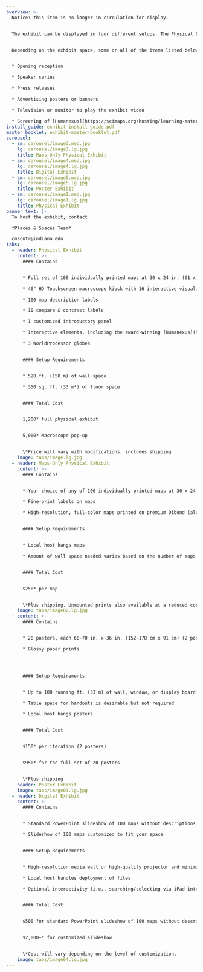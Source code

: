 ```yaml
---
overview: >-
  Notice: this item is no longer in circulation for display.


  The exhibit can be displayed in four different setups. The Physical Exhibit is a traveling exhibit which stays at your venue for a set period of time; the Maps-Only Physical Exhibit allows you to select high-quality exhibit maps to keep permanently; the Poster Exhibit offers smaller size poster versions of the exhibit to keep permanently; and the Digital Exhibit is a high-resolution slideshow of all exhibit maps that can be customized to fit your space. 


  Depending on the exhibit space, some or all of the items listed below should be considered in conjunction with the exhibit:


  * Opening reception

  * Speaker series

  * Press releases

  * Advertising posters or banners

  * Television or monitor to play the exhibit video

  * Screening of [Humanexus](https://scimaps.org/hosting/learning-material/humanexus) short film
install_guide: exhibit-install-guide.pdf
master_booklet: exhibit-master-booklet.pdf
carousel:
  - sm: carousel/image3.med.jpg
    lg: carousel/image3.lg.jpg
    title: Maps-Only Physical Exhibit
  - sm: carousel/image4.med.jpg
    lg: carousel/image4.lg.jpg
    title: Digital Exhibit
  - sm: carousel/image5.med.jpg
    lg: carousel/image5.lg.jpg
    title: Poster Exhibit
  - sm: carousel/image1.med.jpg
    lg: carousel/image1.lg.jpg
    title: Physical Exhibit
banner_text: |-
  To host the exhibit, contact

  *Places & Spaces Team*

  cnscntr@indiana.edu
tabs:
  - header: Physical Exhibit
    content: >-
      #### Contains


      * Full set of 100 individually printed maps at 30 x 24 in. (61 x 76 cm) each

      * 46" HD Touchscreen macroscope kiosk with 16 interactive visualizations

      * 100 map description labels

      * 10 compare & contrast labels

      * 1 customized introductory panel

      * Interactive elements, including the award-winning [Humanexus](https://scimaps.org/hosting/learning-material/humanexus) short film

      * 3 WorldProcessor globes


      #### Setup Requirements


      * 520 ft. (158 m) of wall space

      * 350 sq. ft. (33 m²) of floor space


      #### Total Cost


      1,200* full physical exhibit


      5,000* Macroscope pop-up


      \*Price will vary with modifications, includes shipping
    image: tabs/image.lg.jpg
  - header: Maps-Only Physical Exhibit
    content: >-
      #### Contains


      * Your choice of any of 100 individually printed maps at 30 x 24 in. (61 x 76 cm) each

      * Fine-print labels on maps

      * High-resolution, full-color maps printed on premium Dibond (aluminum composite sheet) with a french cleat backing for easy installation


      #### Setup Requirements


      * Local host hangs maps

      * Amount of wall space needed varies based on the number of maps selected


      #### Total Cost


      $250* per map


      \*Plus shipping. Unmounted prints also available at a reduced cost.
    image: tabs/image02.lg.jpg
  - content: >-
      #### Contains


      * 20 posters, each 60-70 in. x 36 in. (152-178 cm x 91 cm) (2 posters per iteration)

      * Glossy paper prints




      #### Setup Requirements


      * Up to 108 running ft. (33 m) of wall, window, or display board space, depending on how many iterations shown.

      * Table space for handouts is desirable but not required

      * Local host hangs posters


      #### Total Cost


      $150* per iteration (2 posters)


      $950* for the full set of 20 posters


      \*Plus shipping
    header: Poster Exhibit
    image: tabs/image03.lg.jpg
  - header: Digital Exhibit
    content: >-
      #### Contains


      * Standard PowerPoint slideshow of 100 maps without descriptions (titles only) or

      * Slideshow of 100 maps customized to fit your space


      #### Setup Requirements


      * High-resolution media wall or high-quality projector and minimum 10 x 8 ft. (2.4 x 3 m) of light-colored wall space

      * Local host handles deployment of files

      * Optional interactivity (i.e., searching/selecting via iPad interface) has been implemented by some exhibit hosts.


      #### Total Cost


      $500 for standard PowerPoint slideshow of 100 maps without descriptions (titles only), or


      $2,000+* for customized slideshow


      \*Cost will vary depending on the level of customization.
    image: tabs/image04.lg.jpg
---
```

